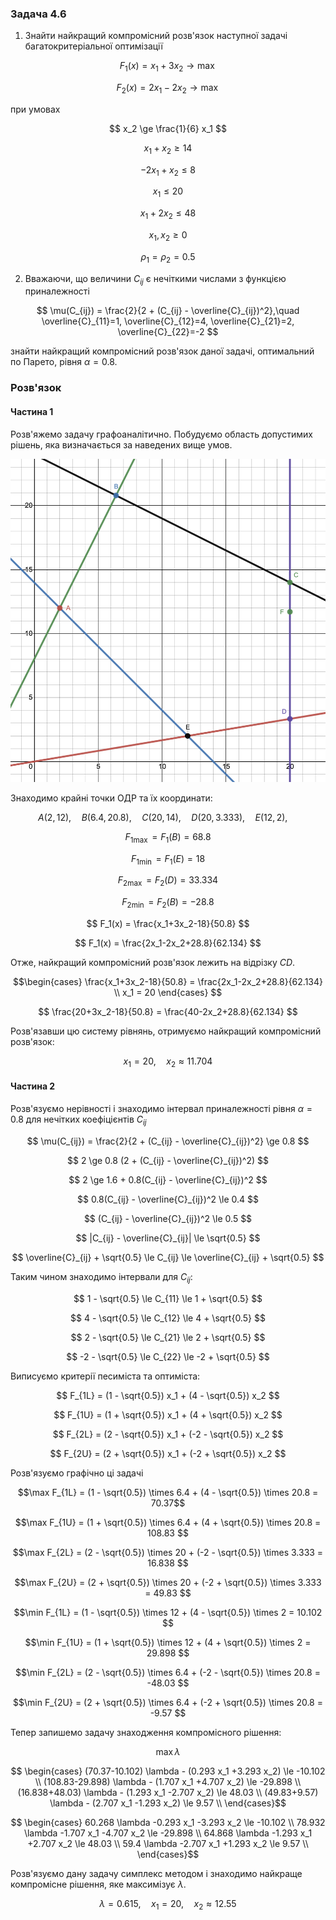 ### Задача 4.6 

1. Знайти найкращий компромісний розв'язок наступної задачі багатокритеріальної оптимізації 

$$ F_1(x) = x_1 + 3 x_2 \rightarrow \max $$

$$ F_2(x) = 2 x_1 - 2 x_2 \rightarrow \max $$

при умовах 

$$ x_2 \ge \frac{1}{6} x_1 $$

$$ x_1 + x_2 \ge 14 $$

$$ -2 x_1 + x_2 \le 8 $$

$$ x_1 \le 20 $$

$$ x_1 + 2 x_2 \le 48 $$

$$ x_1, x_2 \ge 0 $$

$$ \rho_1 = \rho_2 = 0.5 $$

2. Вважаючи, що величини $C_{ij}$ є нечіткими числами з функцією приналежності
   
$$ \mu(C_{ij}) = \frac{2}{2 + (C_{ij} - \overline{C}_{ij})^2},\quad 
\overline{C}_{11}=1, 
\overline{C}_{12}=4, 
\overline{C}_{21}=2, 
\overline{C}_{22}=-2
$$

знайти найкращий компромісний розв'язок даної задачі, оптимальний по Парето, рівня $\alpha=0.8$. 

### Розв'язок

#### Частина 1

Розв'яжемо задачу графоаналітично. Побудуємо область допустимих рішень, яка визначається за наведених вище умов.

![](Screenshot%202021-12-25%20at%2021.32.42.png)

Знаходимо крайні точки ОДР та їх координати:

$$ A(2, 12), \quad
B(6.4, 20.8), \quad
C(20, 14), \quad
D(20, 3.333), \quad
E(12, 2), \quad $$

$$ F_{1 \max} = F_1(B) = 68.8 $$

$$ F_{1 \min} = F_1(E) = 18 $$

$$ F_{2 \max} = F_2(D) = 33.334 $$

$$ F_{2 \min} = F_2(B) = -28.8 $$

$$ F_1(x) = \frac{x_1+3x_2-18}{50.8} $$

$$ F_1(x) = \frac{2x_1-2x_2+28.8}{62.134} $$

Отже, найкращий компромісний розв'язок лежить на відрізку $CD$.

$$\begin{cases}
\frac{x_1+3x_2-18}{50.8} = \frac{2x_1-2x_2+28.8}{62.134} \\
x_1 = 20
\end{cases}
$$

$$ \frac{20+3x_2-18}{50.8} = \frac{40-2x_2+28.8}{62.134} $$

Розв'язавши цю систему рівнянь, отримуємо найкращий компромісний розв'язок:

$$ x_1 = 20   , \quad x_2 \approx  11.704  $$

#### Частина 2

Розв'язуємо нерівності і знаходимо інтервал приналежності рівня $\alpha=0.8$ для нечітких коефіцієнтів $C_{ij}$

$$ \mu(C_{ij}) = \frac{2}{2 + (C_{ij} - \overline{C}_{ij})^2} \ge 0.8 $$

$$ 2 \ge 0.8 (2 + (C_{ij} - \overline{C}_{ij})^2) $$

$$ 2 \ge 1.6 + 0.8(C_{ij} - \overline{C}_{ij})^2 $$

$$ 0.8(C_{ij} - \overline{C}_{ij})^2 \le 0.4 $$

$$ (C_{ij} - \overline{C}_{ij})^2 \le 0.5 $$

$$ |C_{ij} - \overline{C}_{ij}| \le \sqrt{0.5} $$

$$ \overline{C}_{ij} + \sqrt{0.5} \le C_{ij} \le \overline{C}_{ij} + \sqrt{0.5} $$

Таким чином знаходимо інтервали для $C_{ij}$:

$$ 1 - \sqrt{0.5} \le C_{11} \le 1 + \sqrt{0.5} $$

$$ 4 - \sqrt{0.5} \le C_{12} \le 4 + \sqrt{0.5} $$

$$ 2 - \sqrt{0.5} \le C_{21} \le 2 + \sqrt{0.5} $$

$$ -2 - \sqrt{0.5} \le C_{22} \le -2 + \sqrt{0.5} $$

Виписуємо критерії песиміста та оптиміста:

$$ F_{1L} = (1 - \sqrt{0.5}) x_1 + (4 - \sqrt{0.5}) x_2 $$

$$ F_{1U} = (1 + \sqrt{0.5}) x_1 + (4 + \sqrt{0.5}) x_2 $$

$$ F_{2L} = (2 - \sqrt{0.5}) x_1 + (-2 - \sqrt{0.5}) x_2 $$

$$ F_{2U} = (2 + \sqrt{0.5}) x_1 + (-2 + \sqrt{0.5}) x_2 $$

Розв'язуємо графічно ці задачі

$$\max F_{1L} = (1 - \sqrt{0.5}) \times 6.4 + (4 - \sqrt{0.5}) \times 20.8 = 70.37$$

$$\max F_{1U} = (1 + \sqrt{0.5}) \times 6.4 + (4 + \sqrt{0.5}) \times 20.8 = 108.83 $$

$$\max F_{2L} = (2 - \sqrt{0.5}) \times 20 + (-2 - \sqrt{0.5}) \times 3.333 = 16.838 $$

$$\max F_{2U} = (2 + \sqrt{0.5}) \times 20 + (-2 + \sqrt{0.5}) \times 3.333 = 49.83 $$

$$\min F_{1L} = (1 - \sqrt{0.5}) \times 12 + (4 - \sqrt{0.5}) \times 2 = 10.102 $$

$$\min F_{1U} = (1 + \sqrt{0.5}) \times 12 + (4 + \sqrt{0.5}) \times 2 = 29.898 $$

$$\min F_{2L} = (2 - \sqrt{0.5}) \times 6.4 + (-2 - \sqrt{0.5}) \times 20.8 = -48.03 $$

$$\min F_{2U} = (2 + \sqrt{0.5}) \times 6.4 + (-2 + \sqrt{0.5}) \times 20.8 = -9.57 $$

Тепер запишемо задачу знаходження компромісного рішення:

$$ \max \lambda $$

$$ \begin{cases}
(70.37-10.102) \lambda - (0.293 x_1 +3.293 x_2) \le -10.102 \\
(108.83-29.898) \lambda - (1.707 x_1 +4.707 x_2) \le -29.898 \\
(16.838+48.03) \lambda - (1.293 x_1 -2.707 x_2) \le 48.03 \\
(49.83+9.57) \lambda - (2.707 x_1 -1.293 x_2) \le 9.57 \\
\end{cases}$$

$$ \begin{cases}
60.268 \lambda -0.293 x_1 -3.293 x_2 \le -10.102 \\
78.932 \lambda -1.707 x_1 -4.707 x_2 \le -29.898 \\
64.868 \lambda -1.293 x_1 +2.707 x_2 \le 48.03 \\
59.4 \lambda -2.707 x_1 +1.293 x_2 \le 9.57 \\
\end{cases}$$

Розв'язуємо дану задачу симплекс методом і знаходимо найкраще компромісне рішення, яке максимізує $\lambda$.

$$ \lambda = 0.615  ,\quad x_1 =20   ,\quad x_2 \approx 12.55   $$